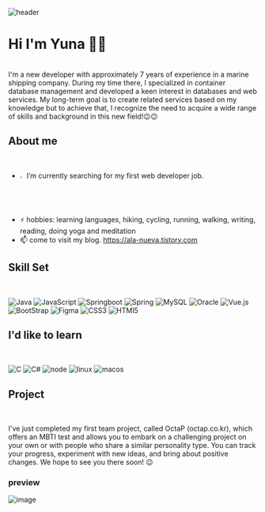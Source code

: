 ![header](https://capsule-render.vercel.app/api?type=waving&color=gradient&customColorList=0,2,2,5,30)
# Hi I'm Yuna 👋😎
<br>
I'm a new developer with approximately 7 years of experience in a marine shipping company. 
During my time there, I specialized in container database management and developed a keen interest in databases and web services. 
My long-term goal is to create related services based on my knowledge but to achieve that, I recognize the need to acquire a wide range of skills and background in this new field!😉😉    


  
## About me
<br>

- <img src="https://raw.githubusercontent.com/Tarikul-Islam-Anik/Animated-Fluent-Emojis/master/Emojis/Hand%20gestures/Eyes.png" alt="Eyes" width="2%" /> I’m currently searching for my first web developer job.
- ⚡ hobbies: learning languages, hiking, cycling, running, walking, writing, reading, doing yoga and meditation
- 📫 come to visit my blog. https://ala-nueva.tistory.com



## Skill Set
<br>

![Java](https://img.shields.io/badge/Java-ED8B00?style=for-the-badge&logo=openjdk&logoColor=white)
![JavaScript](https://img.shields.io/badge/JavaScript-F7DF1E?style=for-the-badge&logo=JavaScript&logoColor=white)
![Springboot](https://img.shields.io/badge/springboot-6DB33F?style=for-the-badge&logo=spring&logoColor=white)
![Spring](https://img.shields.io/badge/Spring-6DB33F?style=for-the-badge&logo=spring&logoColor=white)
![MySQL](https://img.shields.io/badge/MySQL-00000F?style=for-the-badge&logo=mysql&logoColor=white) 
![Oracle](https://img.shields.io/badge/Oracle-F80000?style=for-the-badge&logo=oracle&logoColor=black)
![Vue.js](https://img.shields.io/badge/Vue.js-35495E?style=for-the-badge&logo=vue.js&logoColor=4FC08D)
![BootStrap](https://img.shields.io/badge/Bootstrap-563D7C?style=for-the-badge&logo=bootstrap&logoColor=white)
![Figma](https://img.shields.io/badge/Figma-F24E1E?style=for-the-badge&logo=figma&logoColor=white)
![CSS3](https://img.shields.io/badge/CSS3-1572B6?style=for-the-badge&logo=css3&logoColor=white) ![HTMl5](https://img.shields.io/badge/HTML5-E34F26?style=for-the-badge&logo=html5&logoColor=white)



## I'd like to learn
<br>

![C](https://img.shields.io/badge/C-00599C?style=for-the-badge&logo=c&logoColor=white)
![C#](https://img.shields.io/badge/C%23-239120?style=for-the-badge&logo=c-sharp&logoColor=white)
![node](https://img.shields.io/badge/Node.js-43853D?style=for-the-badge&logo=node.js&logoColor=white)
![linux](https://img.shields.io/badge/Linux-FCC624?style=for-the-badge&logo=linux&logoColor=black)
![macos](https://img.shields.io/badge/mac%20os-000000?style=for-the-badge&logo=apple&logoColor=white)  



## Project
<br>

I've just completed my first team project, called OctaP (octap.co.kr), which offers an MBTI test and allows you to embark on a challenging project on your own or with people who share a similar personality type. 
You can track your progress, experiment with new ideas, and bring about positive changes. We hope to see you there soon! 😉  

### preview
![image](https://github.com/Yunn-k/Yunn-k/assets/111223326/43213bfa-911e-45ed-a2fe-5f4e03e3ac3f)





